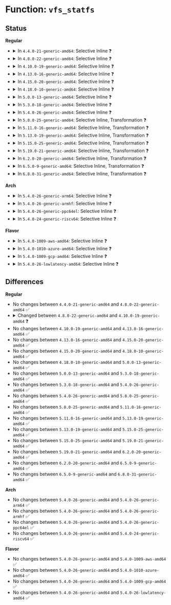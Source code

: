 # Function: <code>vfs_statfs</code>

## Status
<b>Regular</b>
<ul>
<li>
<details>
<summary>In <code>4.4.0-21-generic-amd64</code>: Selective Inline ❓</summary>

```c
int vfs_statfs(struct path * path, struct kstatfs * buf)
```

```json
{
  "name": "vfs_statfs",
  "collision_type": "Unique Global",
  "inline_type": "Selective",
  "funcs": [
    {
      "addr": 18446744071581211232,
      "name": "vfs_statfs",
      "external": true,
      "loc": "fs/statfs.c:66",
      "file": "fs/statfs.c",
      "inline": "not declared, inlined",
      "caller_inline": [],
      "caller_func": [
        "kernel/acct.c:check_free_space",
        "fs/statfs.c:user_statfs",
        "fs/statfs.c:fd_statfs"
      ]
    }
  ],
  "symbols": [
    {
      "addr": 18446744071581211232,
      "name": "vfs_statfs",
      "section": ".text",
      "bind": "STB_GLOBAL",
      "size": 158
    }
  ]
}
```
</details>
</li>
<li>
<details>
<summary>In <code>4.8.0-22-generic-amd64</code>: Selective Inline ❓</summary>

```c
int vfs_statfs(struct path * path, struct kstatfs * buf)
```

```json
{
  "name": "vfs_statfs",
  "collision_type": "Unique Global",
  "inline_type": "Selective",
  "funcs": [
    {
      "addr": 18446744071581375904,
      "name": "vfs_statfs",
      "external": true,
      "loc": "fs/statfs.c:66",
      "file": "fs/statfs.c",
      "inline": "not declared, inlined",
      "caller_inline": [],
      "caller_func": [
        "kernel/acct.c:check_free_space",
        "fs/statfs.c:fd_statfs",
        "fs/statfs.c:user_statfs"
      ]
    }
  ],
  "symbols": [
    {
      "addr": 18446744071581375904,
      "name": "vfs_statfs",
      "section": ".text",
      "bind": "STB_GLOBAL",
      "size": 176
    }
  ]
}
```
</details>
</li>
<li>
<details>
<summary>In <code>4.10.0-19-generic-amd64</code>: Selective Inline ❓</summary>

```c
int vfs_statfs(const struct path * path, struct kstatfs * buf)
```

```json
{
  "name": "vfs_statfs",
  "collision_type": "Unique Global",
  "inline_type": "Selective",
  "funcs": [
    {
      "addr": 18446744071581453648,
      "name": "vfs_statfs",
      "external": true,
      "loc": "fs/statfs.c:66",
      "file": "fs/statfs.c",
      "inline": "not declared, inlined",
      "caller_inline": [],
      "caller_func": [
        "kernel/acct.c:check_free_space",
        "fs/statfs.c:fd_statfs",
        "fs/statfs.c:user_statfs"
      ]
    }
  ],
  "symbols": [
    {
      "addr": 18446744071581453648,
      "name": "vfs_statfs",
      "section": ".text",
      "bind": "STB_GLOBAL",
      "size": 176
    }
  ]
}
```
</details>
</li>
<li>
<details>
<summary>In <code>4.13.0-16-generic-amd64</code>: Selective Inline ❓</summary>

```c
int vfs_statfs(const struct path * path, struct kstatfs * buf)
```

```json
{
  "name": "vfs_statfs",
  "collision_type": "Unique Global",
  "inline_type": "Selective",
  "funcs": [
    {
      "addr": 18446744071581509152,
      "name": "vfs_statfs",
      "external": true,
      "loc": "fs/statfs.c:69",
      "file": "fs/statfs.c",
      "inline": "not declared, inlined",
      "caller_inline": [],
      "caller_func": [
        "kernel/acct.c:check_free_space",
        "fs/statfs.c:fd_statfs",
        "fs/statfs.c:user_statfs"
      ]
    }
  ],
  "symbols": [
    {
      "addr": 18446744071581509152,
      "name": "vfs_statfs",
      "section": ".text",
      "bind": "STB_GLOBAL",
      "size": 188
    }
  ]
}
```
</details>
</li>
<li>
<details>
<summary>In <code>4.15.0-20-generic-amd64</code>: Selective Inline ❓</summary>

```c
int vfs_statfs(const struct path * path, struct kstatfs * buf)
```

```json
{
  "name": "vfs_statfs",
  "collision_type": "Unique Global",
  "inline_type": "Selective",
  "funcs": [
    {
      "addr": 18446744071581651776,
      "name": "vfs_statfs",
      "external": true,
      "loc": "fs/statfs.c:70",
      "file": "fs/statfs.c",
      "inline": "not declared, inlined",
      "caller_inline": [],
      "caller_func": [
        "kernel/acct.c:check_free_space",
        "fs/statfs.c:fd_statfs",
        "fs/statfs.c:user_statfs"
      ]
    }
  ],
  "symbols": [
    {
      "addr": 18446744071581651776,
      "name": "vfs_statfs",
      "section": ".text",
      "bind": "STB_GLOBAL",
      "size": 188
    }
  ]
}
```
</details>
</li>
<li>
<details>
<summary>In <code>4.18.0-10-generic-amd64</code>: Selective Inline ❓</summary>

```c
int vfs_statfs(const struct path * path, struct kstatfs * buf)
```

```json
{
  "name": "vfs_statfs",
  "collision_type": "Unique Global",
  "inline_type": "Selective",
  "funcs": [
    {
      "addr": 18446744071581814656,
      "name": "vfs_statfs",
      "external": true,
      "loc": "fs/statfs.c:70",
      "file": "fs/statfs.c",
      "inline": "not declared, inlined",
      "caller_inline": [],
      "caller_func": [
        "kernel/acct.c:check_free_space",
        "fs/statfs.c:fd_statfs",
        "fs/statfs.c:user_statfs"
      ]
    }
  ],
  "symbols": [
    {
      "addr": 18446744071581814656,
      "name": "vfs_statfs",
      "section": ".text",
      "bind": "STB_GLOBAL",
      "size": 186
    }
  ]
}
```
</details>
</li>
<li>
<details>
<summary>In <code>5.0.0-13-generic-amd64</code>: Selective Inline ❓</summary>

```c
int vfs_statfs(const struct path * path, struct kstatfs * buf)
```

```json
{
  "name": "vfs_statfs",
  "collision_type": "Unique Global",
  "inline_type": "Selective",
  "funcs": [
    {
      "addr": 18446744071581901648,
      "name": "vfs_statfs",
      "external": true,
      "loc": "fs/statfs.c:70",
      "file": "fs/statfs.c",
      "inline": "not declared, inlined",
      "caller_inline": [],
      "caller_func": [
        "kernel/acct.c:check_free_space",
        "fs/statfs.c:fd_statfs",
        "fs/statfs.c:user_statfs"
      ]
    }
  ],
  "symbols": [
    {
      "addr": 18446744071581901648,
      "name": "vfs_statfs",
      "section": ".text",
      "bind": "STB_GLOBAL",
      "size": 186
    }
  ]
}
```
</details>
</li>
<li>
<details>
<summary>In <code>5.3.0-18-generic-amd64</code>: Selective Inline ❓</summary>

```c
int vfs_statfs(const struct path * path, struct kstatfs * buf)
```

```json
{
  "name": "vfs_statfs",
  "collision_type": "Unique Global",
  "inline_type": "Selective",
  "funcs": [
    {
      "addr": 18446744071582027184,
      "name": "vfs_statfs",
      "external": true,
      "loc": "fs/statfs.c:84",
      "file": "fs/statfs.c",
      "inline": "not declared, inlined",
      "caller_inline": [],
      "caller_func": [
        "kernel/acct.c:check_free_space",
        "fs/statfs.c:fd_statfs",
        "fs/statfs.c:user_statfs"
      ]
    }
  ],
  "symbols": [
    {
      "addr": 18446744071582027184,
      "name": "vfs_statfs",
      "section": ".text",
      "bind": "STB_GLOBAL",
      "size": 187
    }
  ]
}
```
</details>
</li>
<li>
<details>
<summary>In <code>5.4.0-26-generic-amd64</code>: Selective Inline ❓</summary>

```c
int vfs_statfs(const struct path * path, struct kstatfs * buf)
```

```json
{
  "name": "vfs_statfs",
  "collision_type": "Unique Global",
  "inline_type": "Selective",
  "funcs": [
    {
      "addr": 18446744071582105120,
      "name": "vfs_statfs",
      "external": true,
      "loc": "fs/statfs.c:84",
      "file": "fs/statfs.c",
      "inline": "not declared, inlined",
      "caller_inline": [],
      "caller_func": [
        "kernel/acct.c:check_free_space",
        "fs/statfs.c:fd_statfs",
        "fs/statfs.c:user_statfs"
      ]
    }
  ],
  "symbols": [
    {
      "addr": 18446744071582105120,
      "name": "vfs_statfs",
      "section": ".text",
      "bind": "STB_GLOBAL",
      "size": 187
    }
  ]
}
```
</details>
</li>
<li>
<details>
<summary>In <code>5.8.0-25-generic-amd64</code>: Selective Inline, Transformation ❓</summary>

```c
int vfs_statfs(const struct path * path, struct kstatfs * buf)
```

```json
{
  "name": "vfs_statfs",
  "collision_type": "Unique Global",
  "inline_type": "Selective",
  "funcs": [
    {
      "addr": 18446744071582342843,
      "name": "vfs_statfs",
      "external": true,
      "loc": "fs/statfs.c:84",
      "file": "fs/statfs.c",
      "inline": "not declared, inlined",
      "caller_inline": [
        "fs/statfs.c:fd_statfs",
        "fs/statfs.c:user_statfs"
      ],
      "caller_func": [
        "kernel/acct.c:check_free_space",
        "fs/statfs.c:fd_statfs",
        "fs/statfs.c:user_statfs"
      ]
    }
  ],
  "symbols": [
    {
      "addr": 18446744071582341584,
      "name": "vfs_statfs.part.0.isra.0",
      "section": ".text",
      "bind": "STB_LOCAL",
      "size": 143
    },
    {
      "addr": 18446744071582341728,
      "name": "vfs_statfs",
      "section": ".text",
      "bind": "STB_GLOBAL",
      "size": 57
    }
  ]
}
```
</details>
</li>
<li>
<details>
<summary>In <code>5.11.0-16-generic-amd64</code>: Selective Inline, Transformation ❓</summary>

```c
int vfs_statfs(const struct path * path, struct kstatfs * buf)
```

```json
{
  "name": "vfs_statfs",
  "collision_type": "Unique Global",
  "inline_type": "Selective",
  "funcs": [
    {
      "addr": 18446744071582394363,
      "name": "vfs_statfs",
      "external": true,
      "loc": "fs/statfs.c:86",
      "file": "fs/statfs.c",
      "inline": "not declared, inlined",
      "caller_inline": [
        "fs/statfs.c:fd_statfs",
        "fs/statfs.c:user_statfs"
      ],
      "caller_func": [
        "kernel/acct.c:check_free_space",
        "fs/statfs.c:fd_statfs",
        "fs/statfs.c:user_statfs"
      ]
    }
  ],
  "symbols": [
    {
      "addr": 18446744071582393072,
      "name": "vfs_statfs.part.0.isra.0",
      "section": ".text",
      "bind": "STB_LOCAL",
      "size": 169
    },
    {
      "addr": 18446744071582393248,
      "name": "vfs_statfs",
      "section": ".text",
      "bind": "STB_GLOBAL",
      "size": 57
    }
  ]
}
```
</details>
</li>
<li>
<details>
<summary>In <code>5.13.0-19-generic-amd64</code>: Selective Inline, Transformation ❓</summary>

```c
int vfs_statfs(const struct path * path, struct kstatfs * buf)
```

```json
{
  "name": "vfs_statfs",
  "collision_type": "Unique Global",
  "inline_type": "Selective",
  "funcs": [
    {
      "addr": 18446744071582421659,
      "name": "vfs_statfs",
      "external": true,
      "loc": "fs/statfs.c:86",
      "file": "fs/statfs.c",
      "inline": "not declared, inlined",
      "caller_inline": [
        "fs/statfs.c:fd_statfs",
        "fs/statfs.c:user_statfs"
      ],
      "caller_func": [
        "kernel/acct.c:check_free_space",
        "fs/statfs.c:fd_statfs",
        "fs/statfs.c:user_statfs"
      ]
    }
  ],
  "symbols": [
    {
      "addr": 18446744071582420432,
      "name": "vfs_statfs.part.0.isra.0",
      "section": ".text",
      "bind": "STB_LOCAL",
      "size": 124
    },
    {
      "addr": 18446744071582420560,
      "name": "vfs_statfs",
      "section": ".text",
      "bind": "STB_GLOBAL",
      "size": 57
    }
  ]
}
```
</details>
</li>
<li>
<details>
<summary>In <code>5.15.0-25-generic-amd64</code>: Selective Inline, Transformation ❓</summary>

```c
int vfs_statfs(const struct path * path, struct kstatfs * buf)
```

```json
{
  "name": "vfs_statfs",
  "collision_type": "Unique Global",
  "inline_type": "Selective",
  "funcs": [
    {
      "addr": 18446744071582744475,
      "name": "vfs_statfs",
      "external": true,
      "loc": "fs/statfs.c:86",
      "file": "fs/statfs.c",
      "inline": "not declared, inlined",
      "caller_inline": [
        "fs/statfs.c:fd_statfs",
        "fs/statfs.c:user_statfs"
      ],
      "caller_func": [
        "kernel/acct.c:check_free_space",
        "fs/statfs.c:fd_statfs",
        "fs/statfs.c:user_statfs",
        "drivers/block/loop.c:loop_config_discard"
      ]
    }
  ],
  "symbols": [
    {
      "addr": 18446744071582743248,
      "name": "vfs_statfs.part.0.isra.0",
      "section": ".text",
      "bind": "STB_LOCAL",
      "size": 124
    },
    {
      "addr": 18446744071582743376,
      "name": "vfs_statfs",
      "section": ".text",
      "bind": "STB_GLOBAL",
      "size": 57
    }
  ]
}
```
</details>
</li>
<li>
<details>
<summary>In <code>5.19.0-21-generic-amd64</code>: Selective Inline, Transformation ❓</summary>

```c
int vfs_statfs(const struct path * path, struct kstatfs * buf)
```

```json
{
  "name": "vfs_statfs",
  "collision_type": "Unique Global",
  "inline_type": "Selective",
  "funcs": [
    {
      "addr": 18446744071583291359,
      "name": "vfs_statfs",
      "external": true,
      "loc": "fs/statfs.c:86",
      "file": "fs/statfs.c",
      "inline": "not declared, inlined",
      "caller_inline": [
        "fs/statfs.c:fd_statfs",
        "fs/statfs.c:user_statfs"
      ],
      "caller_func": [
        "kernel/acct.c:check_free_space",
        "fs/statfs.c:fd_statfs",
        "fs/statfs.c:user_statfs"
      ]
    }
  ],
  "symbols": [
    {
      "addr": 18446744071583289888,
      "name": "vfs_statfs.part.0.isra.0",
      "section": ".text",
      "bind": "STB_LOCAL",
      "size": 141
    },
    {
      "addr": 18446744071583290032,
      "name": "vfs_statfs",
      "section": ".text",
      "bind": "STB_GLOBAL",
      "size": 64
    }
  ]
}
```
</details>
</li>
<li>
<details>
<summary>In <code>6.2.0-20-generic-amd64</code>: Selective Inline, Transformation ❓</summary>

```c
int vfs_statfs(const struct path * path, struct kstatfs * buf)
```

```json
{
  "name": "vfs_statfs",
  "collision_type": "Unique Global",
  "inline_type": "Selective",
  "funcs": [
    {
      "addr": 18446744071583875247,
      "name": "vfs_statfs",
      "external": true,
      "loc": "fs/statfs.c:86",
      "file": "fs/statfs.c",
      "inline": "not declared, inlined",
      "caller_inline": [
        "fs/statfs.c:fd_statfs",
        "fs/statfs.c:user_statfs"
      ],
      "caller_func": [
        "kernel/acct.c:check_free_space",
        "fs/statfs.c:fd_statfs",
        "fs/statfs.c:user_statfs"
      ]
    }
  ],
  "symbols": [
    {
      "addr": 18446744071583873552,
      "name": "vfs_statfs.part.0.isra.0",
      "section": ".text",
      "bind": "STB_LOCAL",
      "size": 141
    },
    {
      "addr": 18446744071583873712,
      "name": "vfs_statfs",
      "section": ".text",
      "bind": "STB_GLOBAL",
      "size": 64
    }
  ]
}
```
</details>
</li>
<li>
<details>
<summary>In <code>6.5.0-9-generic-amd64</code>: Selective Inline, Transformation ❓</summary>

```c
int vfs_statfs(const struct path * path, struct kstatfs * buf)
```

```json
{
  "name": "vfs_statfs",
  "collision_type": "Unique Global",
  "inline_type": "Selective",
  "funcs": [
    {
      "addr": 18446744071584097010,
      "name": "vfs_statfs",
      "external": true,
      "loc": "fs/statfs.c:86",
      "file": "fs/statfs.c",
      "inline": "not declared, inlined",
      "caller_inline": [
        "fs/statfs.c:fd_statfs",
        "fs/statfs.c:user_statfs"
      ],
      "caller_func": [
        "kernel/acct.c:check_free_space",
        "fs/statfs.c:fd_statfs",
        "fs/statfs.c:user_statfs"
      ]
    }
  ],
  "symbols": [
    {
      "addr": 18446744071584095312,
      "name": "vfs_statfs.part.0.isra.0",
      "section": ".text",
      "bind": "STB_LOCAL",
      "size": 139
    },
    {
      "addr": 18446744071584095472,
      "name": "vfs_statfs",
      "section": ".text",
      "bind": "STB_GLOBAL",
      "size": 64
    }
  ]
}
```
</details>
</li>
<li>
<details>
<summary>In <code>6.8.0-31-generic-amd64</code>: Selective Inline, Transformation ❓</summary>

```c
int vfs_statfs(const struct path * path, struct kstatfs * buf)
```

```json
{
  "name": "vfs_statfs",
  "collision_type": "Unique Global",
  "inline_type": "Selective",
  "funcs": [
    {
      "addr": 18446744071584313154,
      "name": "vfs_statfs",
      "external": true,
      "loc": "fs/statfs.c:86",
      "file": "fs/statfs.c",
      "inline": "not declared, inlined",
      "caller_inline": [
        "fs/statfs.c:fd_statfs",
        "fs/statfs.c:user_statfs"
      ],
      "caller_func": [
        "kernel/acct.c:check_free_space",
        "fs/statfs.c:fd_statfs",
        "fs/statfs.c:user_statfs"
      ]
    }
  ],
  "symbols": [
    {
      "addr": 18446744071584311456,
      "name": "vfs_statfs.part.0.isra.0",
      "section": ".text",
      "bind": "STB_LOCAL",
      "size": 139
    },
    {
      "addr": 18446744071584311616,
      "name": "vfs_statfs",
      "section": ".text",
      "bind": "STB_GLOBAL",
      "size": 64
    }
  ]
}
```
</details>
</li>
</ul>
<b>Arch</b>
<ul>
<li>
<details>
<summary>In <code>5.4.0-26-generic-arm64</code>: Selective Inline ❓</summary>

```c
int vfs_statfs(const struct path * path, struct kstatfs * buf)
```

```json
{
  "name": "vfs_statfs",
  "collision_type": "Unique Global",
  "inline_type": "Selective",
  "funcs": [
    {
      "addr": 18446603336493641776,
      "name": "vfs_statfs",
      "external": true,
      "loc": "fs/statfs.c:84",
      "file": "fs/statfs.c",
      "inline": "not declared, inlined",
      "caller_inline": [],
      "caller_func": [
        "kernel/acct.c:check_free_space",
        "fs/statfs.c:fd_statfs",
        "fs/statfs.c:user_statfs"
      ]
    }
  ],
  "symbols": [
    {
      "addr": 18446603336493641776,
      "name": "vfs_statfs",
      "section": ".text",
      "bind": "STB_GLOBAL",
      "size": 200
    }
  ]
}
```
</details>
</li>
<li>
<details>
<summary>In <code>5.4.0-26-generic-armhf</code>: Selective Inline ❓</summary>

```c
int vfs_statfs(const struct path * path, struct kstatfs * buf)
```

```json
{
  "name": "vfs_statfs",
  "collision_type": "Unique Global",
  "inline_type": "Selective",
  "funcs": [
    {
      "addr": 3227179612,
      "name": "vfs_statfs",
      "external": true,
      "loc": "fs/statfs.c:84",
      "file": "fs/statfs.c",
      "inline": "not declared, inlined",
      "caller_inline": [],
      "caller_func": [
        "kernel/acct.c:check_free_space",
        "fs/statfs.c:fd_statfs",
        "fs/statfs.c:user_statfs"
      ]
    }
  ],
  "symbols": [
    {
      "addr": 3227179612,
      "name": "vfs_statfs",
      "section": ".text",
      "bind": "STB_GLOBAL",
      "size": 148
    }
  ]
}
```
</details>
</li>
<li>
<details>
<summary>In <code>5.4.0-26-generic-ppc64el</code>: Selective Inline ❓</summary>

```c
int vfs_statfs(const struct path * path, struct kstatfs * buf)
```

```json
{
  "name": "vfs_statfs",
  "collision_type": "Unique Global",
  "inline_type": "Selective",
  "funcs": [
    {
      "addr": 13835058055287234880,
      "name": "vfs_statfs",
      "external": true,
      "loc": "fs/statfs.c:84",
      "file": "fs/statfs.c",
      "inline": "not declared, inlined",
      "caller_inline": [],
      "caller_func": [
        "kernel/acct.c:check_free_space",
        "fs/statfs.c:fd_statfs",
        "fs/statfs.c:user_statfs"
      ]
    }
  ],
  "symbols": [
    {
      "addr": 13835058055287234880,
      "name": "vfs_statfs",
      "section": ".text",
      "bind": "STB_GLOBAL",
      "size": 304
    }
  ]
}
```
</details>
</li>
<li>
<details>
<summary>In <code>5.4.0-24-generic-riscv64</code>: Selective Inline ❓</summary>

```c
int vfs_statfs(const struct path * path, struct kstatfs * buf)
```

```json
{
  "name": "vfs_statfs",
  "collision_type": "Unique Global",
  "inline_type": "Selective",
  "funcs": [
    {
      "addr": 18446743936273277370,
      "name": "vfs_statfs",
      "external": true,
      "loc": "fs/statfs.c:84",
      "file": "fs/statfs.c",
      "inline": "not declared, inlined",
      "caller_inline": [],
      "caller_func": [
        "kernel/acct.c:check_free_space",
        "fs/statfs.c:fd_statfs",
        "fs/statfs.c:user_statfs"
      ]
    }
  ],
  "symbols": [
    {
      "addr": 18446743936273277370,
      "name": "vfs_statfs",
      "section": ".text",
      "bind": "STB_GLOBAL",
      "size": 176
    }
  ]
}
```
</details>
</li>
</ul>
<b>Flavor</b>
<ul>
<li>
<details>
<summary>In <code>5.4.0-1009-aws-amd64</code>: Selective Inline ❓</summary>

```c
int vfs_statfs(const struct path * path, struct kstatfs * buf)
```

```json
{
  "name": "vfs_statfs",
  "collision_type": "Unique Global",
  "inline_type": "Selective",
  "funcs": [
    {
      "addr": 18446744071582073856,
      "name": "vfs_statfs",
      "external": true,
      "loc": "fs/statfs.c:84",
      "file": "fs/statfs.c",
      "inline": "not declared, inlined",
      "caller_inline": [],
      "caller_func": [
        "kernel/acct.c:check_free_space",
        "fs/statfs.c:fd_statfs",
        "fs/statfs.c:user_statfs"
      ]
    }
  ],
  "symbols": [
    {
      "addr": 18446744071582073856,
      "name": "vfs_statfs",
      "section": ".text",
      "bind": "STB_GLOBAL",
      "size": 187
    }
  ]
}
```
</details>
</li>
<li>
<details>
<summary>In <code>5.4.0-1010-azure-amd64</code>: Selective Inline ❓</summary>

```c
int vfs_statfs(const struct path * path, struct kstatfs * buf)
```

```json
{
  "name": "vfs_statfs",
  "collision_type": "Unique Global",
  "inline_type": "Selective",
  "funcs": [
    {
      "addr": 18446744071582011408,
      "name": "vfs_statfs",
      "external": true,
      "loc": "fs/statfs.c:84",
      "file": "fs/statfs.c",
      "inline": "not declared, inlined",
      "caller_inline": [],
      "caller_func": [
        "kernel/acct.c:check_free_space",
        "fs/statfs.c:fd_statfs",
        "fs/statfs.c:user_statfs"
      ]
    }
  ],
  "symbols": [
    {
      "addr": 18446744071582011408,
      "name": "vfs_statfs",
      "section": ".text",
      "bind": "STB_GLOBAL",
      "size": 187
    }
  ]
}
```
</details>
</li>
<li>
<details>
<summary>In <code>5.4.0-1009-gcp-amd64</code>: Selective Inline ❓</summary>

```c
int vfs_statfs(const struct path * path, struct kstatfs * buf)
```

```json
{
  "name": "vfs_statfs",
  "collision_type": "Unique Global",
  "inline_type": "Selective",
  "funcs": [
    {
      "addr": 18446744071582065136,
      "name": "vfs_statfs",
      "external": true,
      "loc": "fs/statfs.c:84",
      "file": "fs/statfs.c",
      "inline": "not declared, inlined",
      "caller_inline": [],
      "caller_func": [
        "kernel/acct.c:check_free_space",
        "fs/statfs.c:fd_statfs",
        "fs/statfs.c:user_statfs"
      ]
    }
  ],
  "symbols": [
    {
      "addr": 18446744071582065136,
      "name": "vfs_statfs",
      "section": ".text",
      "bind": "STB_GLOBAL",
      "size": 187
    }
  ]
}
```
</details>
</li>
<li>
<details>
<summary>In <code>5.4.0-26-lowlatency-amd64</code>: Selective Inline ❓</summary>

```c
int vfs_statfs(const struct path * path, struct kstatfs * buf)
```

```json
{
  "name": "vfs_statfs",
  "collision_type": "Unique Global",
  "inline_type": "Selective",
  "funcs": [
    {
      "addr": 18446744071582136880,
      "name": "vfs_statfs",
      "external": true,
      "loc": "fs/statfs.c:84",
      "file": "fs/statfs.c",
      "inline": "not declared, inlined",
      "caller_inline": [],
      "caller_func": [
        "kernel/acct.c:check_free_space",
        "fs/statfs.c:fd_statfs",
        "fs/statfs.c:user_statfs"
      ]
    }
  ],
  "symbols": [
    {
      "addr": 18446744071582136880,
      "name": "vfs_statfs",
      "section": ".text",
      "bind": "STB_GLOBAL",
      "size": 187
    }
  ]
}
```
</details>
</li>
</ul>

## Differences
<b>Regular</b>
<ul>
<li>
No changes between <code>4.4.0-21-generic-amd64</code> and <code>4.8.0-22-generic-amd64</code> ✅
</li>
<li>
<details>
<summary>Changed between <code>4.8.0-22-generic-amd64</code> and <code>4.10.0-19-generic-amd64</code> ❓</summary>
<ul>
<li>
<b>Param type changed. </b>
<code>struct path * path</code> ➡️ <code>const struct path * path</code>
</li>
</ul>
</details>
</li>
<li>
No changes between <code>4.10.0-19-generic-amd64</code> and <code>4.13.0-16-generic-amd64</code> ✅
</li>
<li>
No changes between <code>4.13.0-16-generic-amd64</code> and <code>4.15.0-20-generic-amd64</code> ✅
</li>
<li>
No changes between <code>4.15.0-20-generic-amd64</code> and <code>4.18.0-10-generic-amd64</code> ✅
</li>
<li>
No changes between <code>4.18.0-10-generic-amd64</code> and <code>5.0.0-13-generic-amd64</code> ✅
</li>
<li>
No changes between <code>5.0.0-13-generic-amd64</code> and <code>5.3.0-18-generic-amd64</code> ✅
</li>
<li>
No changes between <code>5.3.0-18-generic-amd64</code> and <code>5.4.0-26-generic-amd64</code> ✅
</li>
<li>
No changes between <code>5.4.0-26-generic-amd64</code> and <code>5.8.0-25-generic-amd64</code> ✅
</li>
<li>
No changes between <code>5.8.0-25-generic-amd64</code> and <code>5.11.0-16-generic-amd64</code> ✅
</li>
<li>
No changes between <code>5.11.0-16-generic-amd64</code> and <code>5.13.0-19-generic-amd64</code> ✅
</li>
<li>
No changes between <code>5.13.0-19-generic-amd64</code> and <code>5.15.0-25-generic-amd64</code> ✅
</li>
<li>
No changes between <code>5.15.0-25-generic-amd64</code> and <code>5.19.0-21-generic-amd64</code> ✅
</li>
<li>
No changes between <code>5.19.0-21-generic-amd64</code> and <code>6.2.0-20-generic-amd64</code> ✅
</li>
<li>
No changes between <code>6.2.0-20-generic-amd64</code> and <code>6.5.0-9-generic-amd64</code> ✅
</li>
<li>
No changes between <code>6.5.0-9-generic-amd64</code> and <code>6.8.0-31-generic-amd64</code> ✅
</li>
</ul>
<b>Arch</b>
<ul>
<li>
No changes between <code>5.4.0-26-generic-amd64</code> and <code>5.4.0-26-generic-arm64</code> ✅
</li>
<li>
No changes between <code>5.4.0-26-generic-amd64</code> and <code>5.4.0-26-generic-armhf</code> ✅
</li>
<li>
No changes between <code>5.4.0-26-generic-amd64</code> and <code>5.4.0-26-generic-ppc64el</code> ✅
</li>
<li>
No changes between <code>5.4.0-26-generic-amd64</code> and <code>5.4.0-24-generic-riscv64</code> ✅
</li>
</ul>
<b>Flavor</b>
<ul>
<li>
No changes between <code>5.4.0-26-generic-amd64</code> and <code>5.4.0-1009-aws-amd64</code> ✅
</li>
<li>
No changes between <code>5.4.0-26-generic-amd64</code> and <code>5.4.0-1010-azure-amd64</code> ✅
</li>
<li>
No changes between <code>5.4.0-26-generic-amd64</code> and <code>5.4.0-1009-gcp-amd64</code> ✅
</li>
<li>
No changes between <code>5.4.0-26-generic-amd64</code> and <code>5.4.0-26-lowlatency-amd64</code> ✅
</li>
</ul>
